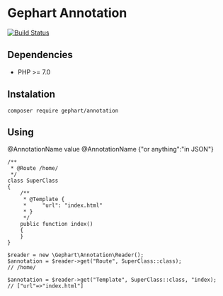 Gephart Annotation
===

[![Build Status](https://travis-ci.org/gephart/annotation.svg?branch=master)](https://travis-ci.org/gephart/annotation)

Dependencies
---
 - PHP >= 7.0

Instalation
---

```
composer require gephart/annotation
```

Using
---

@AnnotationName value
@AnnotationName {"or anything":"in JSON"}

```
/**
 * @Route /home/
 */
class SuperClass
{
    /**
     * @Template {
     *     "url": "index.html"
     * }
     */
    public function index()
    {
    }
}

$reader = new \Gephart\Annotation\Reader();
$annotation = $reader->get("Route", SuperClass::class);
// /home/

$annotation = $reader->get("Template", SuperClass::class, "index);
// ["url"=>"index.html"]
```